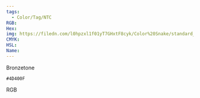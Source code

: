 ```yaml
---
tags:
  - Color/Tag/NTC
RGB:
Hex:
img: https://filedn.com/l0hpzxl1f01yT7GHxtF8cyk/Color%20Snake/standard_csv_to_svg//4D400F.svg
CMYK:
HSL:
Name:
---
```

Bronzetone
```palette
#4D400F
```
RGB
